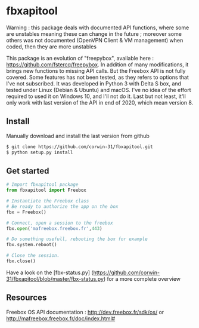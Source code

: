 fbxapitool
==========

Warning : this package deals with documented API functions, where some are unstables meaning these can change in the future ; moreover some others was not documented (OpenVPN Client & VM management) when coded, then they are more unstables

This package is an evolution of "freepybox", available here : https://github.com/fstercq/freepybox. In addition of many modifications, it brings new functions to missing API calls. But the Freebox API is not fully covered. Some features has not been tested, as they refers to options that I've not subscribed. It was developed in Python 3 with Delta S box, and tested under Linux (Debian & Ubuntu) and macOS. I've no idea of the effort required to used it on Windows 10, and I'll not do it. Last but not least, it'll only work with last version of the API in end of 2020, which mean version 8.

Install
-------

Manually download and install the last version from github
```bash
$ git clone https://github.com/corwin-31/fbxapitool.git
$ python setup.py install
```

Get started
-----------
```python
# Import fbxapitool package
from fbxapitool import Freebox

# Instantiate the Freebox class
# Be ready to authorize the app on the box
fbx = Freebox()

# Connect, open a session to the freebox
fbx.open('mafreebox.freebox.fr',443)

# Do something usefull, rebooting the box for example
fbx.system.reboot()

# Close the session.
fbx.close()
```
Have a look on the [fbx-status.py] (https://github.com/corwin-31/fbxapitool/blob/master/fbx-status.py) for a more complete overview

Resources
---------
Freebox OS API documentation : http://dev.freebox.fr/sdk/os/ or http://mafreebox.freebox.fr/doc/index.html#

